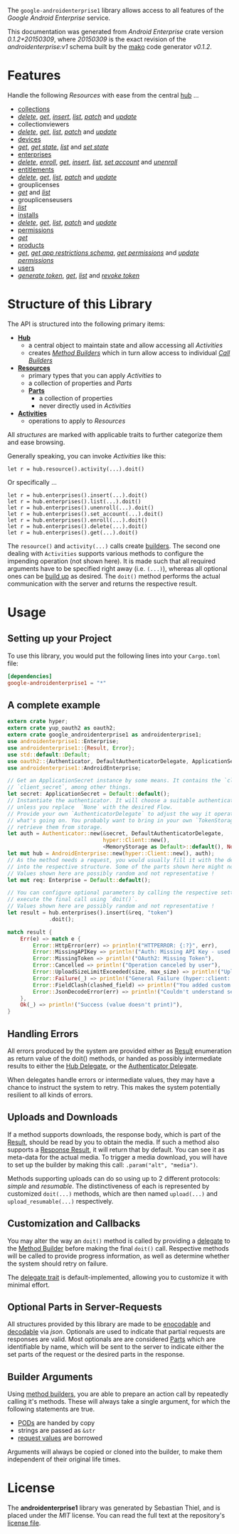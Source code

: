 <!---
DO NOT EDIT !
This file was generated automatically from 'src/mako/api/README.md.mako'
DO NOT EDIT !
-->
The `google-androidenterprise1` library allows access to all features of the *Google Android Enterprise* service.

This documentation was generated from *Android Enterprise* crate version *0.1.2+20150309*, where *20150309* is the exact revision of the *androidenterprise:v1* schema built by the [mako](http://www.makotemplates.org/) code generator *v0.1.2*.
# Features

Handle the following *Resources* with ease from the central [hub](http://byron.github.io/google-apis-rs/google-androidenterprise1/struct.AndroidEnterprise.html) ... 

* [collections](http://byron.github.io/google-apis-rs/google-androidenterprise1/struct.Collection.html)
 * [*delete*](http://byron.github.io/google-apis-rs/google-androidenterprise1/struct.CollectionDeleteCall.html), [*get*](http://byron.github.io/google-apis-rs/google-androidenterprise1/struct.CollectionGetCall.html), [*insert*](http://byron.github.io/google-apis-rs/google-androidenterprise1/struct.CollectionInsertCall.html), [*list*](http://byron.github.io/google-apis-rs/google-androidenterprise1/struct.CollectionListCall.html), [*patch*](http://byron.github.io/google-apis-rs/google-androidenterprise1/struct.CollectionPatchCall.html) and [*update*](http://byron.github.io/google-apis-rs/google-androidenterprise1/struct.CollectionUpdateCall.html)
* collectionviewers
 * [*delete*](http://byron.github.io/google-apis-rs/google-androidenterprise1/struct.CollectionviewerDeleteCall.html), [*get*](http://byron.github.io/google-apis-rs/google-androidenterprise1/struct.CollectionviewerGetCall.html), [*list*](http://byron.github.io/google-apis-rs/google-androidenterprise1/struct.CollectionviewerListCall.html), [*patch*](http://byron.github.io/google-apis-rs/google-androidenterprise1/struct.CollectionviewerPatchCall.html) and [*update*](http://byron.github.io/google-apis-rs/google-androidenterprise1/struct.CollectionviewerUpdateCall.html)
* [devices](http://byron.github.io/google-apis-rs/google-androidenterprise1/struct.Device.html)
 * [*get*](http://byron.github.io/google-apis-rs/google-androidenterprise1/struct.DeviceGetCall.html), [*get state*](http://byron.github.io/google-apis-rs/google-androidenterprise1/struct.DeviceGetStateCall.html), [*list*](http://byron.github.io/google-apis-rs/google-androidenterprise1/struct.DeviceListCall.html) and [*set state*](http://byron.github.io/google-apis-rs/google-androidenterprise1/struct.DeviceSetStateCall.html)
* [enterprises](http://byron.github.io/google-apis-rs/google-androidenterprise1/struct.Enterprise.html)
 * [*delete*](http://byron.github.io/google-apis-rs/google-androidenterprise1/struct.EnterpriseDeleteCall.html), [*enroll*](http://byron.github.io/google-apis-rs/google-androidenterprise1/struct.EnterpriseEnrollCall.html), [*get*](http://byron.github.io/google-apis-rs/google-androidenterprise1/struct.EnterpriseGetCall.html), [*insert*](http://byron.github.io/google-apis-rs/google-androidenterprise1/struct.EnterpriseInsertCall.html), [*list*](http://byron.github.io/google-apis-rs/google-androidenterprise1/struct.EnterpriseListCall.html), [*set account*](http://byron.github.io/google-apis-rs/google-androidenterprise1/struct.EnterpriseSetAccountCall.html) and [*unenroll*](http://byron.github.io/google-apis-rs/google-androidenterprise1/struct.EnterpriseUnenrollCall.html)
* [entitlements](http://byron.github.io/google-apis-rs/google-androidenterprise1/struct.Entitlement.html)
 * [*delete*](http://byron.github.io/google-apis-rs/google-androidenterprise1/struct.EntitlementDeleteCall.html), [*get*](http://byron.github.io/google-apis-rs/google-androidenterprise1/struct.EntitlementGetCall.html), [*list*](http://byron.github.io/google-apis-rs/google-androidenterprise1/struct.EntitlementListCall.html), [*patch*](http://byron.github.io/google-apis-rs/google-androidenterprise1/struct.EntitlementPatchCall.html) and [*update*](http://byron.github.io/google-apis-rs/google-androidenterprise1/struct.EntitlementUpdateCall.html)
* grouplicenses
 * [*get*](http://byron.github.io/google-apis-rs/google-androidenterprise1/struct.GrouplicenseGetCall.html) and [*list*](http://byron.github.io/google-apis-rs/google-androidenterprise1/struct.GrouplicenseListCall.html)
* grouplicenseusers
 * [*list*](http://byron.github.io/google-apis-rs/google-androidenterprise1/struct.GrouplicenseuserListCall.html)
* [installs](http://byron.github.io/google-apis-rs/google-androidenterprise1/struct.Install.html)
 * [*delete*](http://byron.github.io/google-apis-rs/google-androidenterprise1/struct.InstallDeleteCall.html), [*get*](http://byron.github.io/google-apis-rs/google-androidenterprise1/struct.InstallGetCall.html), [*list*](http://byron.github.io/google-apis-rs/google-androidenterprise1/struct.InstallListCall.html), [*patch*](http://byron.github.io/google-apis-rs/google-androidenterprise1/struct.InstallPatchCall.html) and [*update*](http://byron.github.io/google-apis-rs/google-androidenterprise1/struct.InstallUpdateCall.html)
* [permissions](http://byron.github.io/google-apis-rs/google-androidenterprise1/struct.Permission.html)
 * [*get*](http://byron.github.io/google-apis-rs/google-androidenterprise1/struct.PermissionGetCall.html)
* [products](http://byron.github.io/google-apis-rs/google-androidenterprise1/struct.Product.html)
 * [*get*](http://byron.github.io/google-apis-rs/google-androidenterprise1/struct.ProductGetCall.html), [*get app restrictions schema*](http://byron.github.io/google-apis-rs/google-androidenterprise1/struct.ProductGetAppRestrictionsSchemaCall.html), [*get permissions*](http://byron.github.io/google-apis-rs/google-androidenterprise1/struct.ProductGetPermissionCall.html) and [*update permissions*](http://byron.github.io/google-apis-rs/google-androidenterprise1/struct.ProductUpdatePermissionCall.html)
* [users](http://byron.github.io/google-apis-rs/google-androidenterprise1/struct.User.html)
 * [*generate token*](http://byron.github.io/google-apis-rs/google-androidenterprise1/struct.UserGenerateTokenCall.html), [*get*](http://byron.github.io/google-apis-rs/google-androidenterprise1/struct.UserGetCall.html), [*list*](http://byron.github.io/google-apis-rs/google-androidenterprise1/struct.UserListCall.html) and [*revoke token*](http://byron.github.io/google-apis-rs/google-androidenterprise1/struct.UserRevokeTokenCall.html)




# Structure of this Library

The API is structured into the following primary items:

* **[Hub](http://byron.github.io/google-apis-rs/google-androidenterprise1/struct.AndroidEnterprise.html)**
    * a central object to maintain state and allow accessing all *Activities*
    * creates [*Method Builders*](http://byron.github.io/google-apis-rs/google-androidenterprise1/trait.MethodsBuilder.html) which in turn
      allow access to individual [*Call Builders*](http://byron.github.io/google-apis-rs/google-androidenterprise1/trait.CallBuilder.html)
* **[Resources](http://byron.github.io/google-apis-rs/google-androidenterprise1/trait.Resource.html)**
    * primary types that you can apply *Activities* to
    * a collection of properties and *Parts*
    * **[Parts](http://byron.github.io/google-apis-rs/google-androidenterprise1/trait.Part.html)**
        * a collection of properties
        * never directly used in *Activities*
* **[Activities](http://byron.github.io/google-apis-rs/google-androidenterprise1/trait.CallBuilder.html)**
    * operations to apply to *Resources*

All *structures* are marked with applicable traits to further categorize them and ease browsing.

Generally speaking, you can invoke *Activities* like this:

```Rust,ignore
let r = hub.resource().activity(...).doit()
```

Or specifically ...

```ignore
let r = hub.enterprises().insert(...).doit()
let r = hub.enterprises().list(...).doit()
let r = hub.enterprises().unenroll(...).doit()
let r = hub.enterprises().set_account(...).doit()
let r = hub.enterprises().enroll(...).doit()
let r = hub.enterprises().delete(...).doit()
let r = hub.enterprises().get(...).doit()
```

The `resource()` and `activity(...)` calls create [builders][builder-pattern]. The second one dealing with `Activities` 
supports various methods to configure the impending operation (not shown here). It is made such that all required arguments have to be 
specified right away (i.e. `(...)`), whereas all optional ones can be [build up][builder-pattern] as desired.
The `doit()` method performs the actual communication with the server and returns the respective result.

# Usage

## Setting up your Project

To use this library, you would put the following lines into your `Cargo.toml` file:

```toml
[dependencies]
google-androidenterprise1 = "*"
```

## A complete example

```Rust
extern crate hyper;
extern crate yup_oauth2 as oauth2;
extern crate google_androidenterprise1 as androidenterprise1;
use androidenterprise1::Enterprise;
use androidenterprise1::{Result, Error};
use std::default::Default;
use oauth2::{Authenticator, DefaultAuthenticatorDelegate, ApplicationSecret, MemoryStorage};
use androidenterprise1::AndroidEnterprise;

// Get an ApplicationSecret instance by some means. It contains the `client_id` and 
// `client_secret`, among other things.
let secret: ApplicationSecret = Default::default();
// Instantiate the authenticator. It will choose a suitable authentication flow for you, 
// unless you replace  `None` with the desired Flow.
// Provide your own `AuthenticatorDelegate` to adjust the way it operates and get feedback about 
// what's going on. You probably want to bring in your own `TokenStorage` to persist tokens and
// retrieve them from storage.
let auth = Authenticator::new(&secret, DefaultAuthenticatorDelegate,
                              hyper::Client::new(),
                              <MemoryStorage as Default>::default(), None);
let mut hub = AndroidEnterprise::new(hyper::Client::new(), auth);
// As the method needs a request, you would usually fill it with the desired information
// into the respective structure. Some of the parts shown here might not be applicable !
// Values shown here are possibly random and not representative !
let mut req: Enterprise = Default::default();

// You can configure optional parameters by calling the respective setters at will, and
// execute the final call using `doit()`.
// Values shown here are possibly random and not representative !
let result = hub.enterprises().insert(&req, "token")
             .doit();

match result {
    Err(e) => match e {
        Error::HttpError(err) => println!("HTTPERROR: {:?}", err),
        Error::MissingAPIKey => println!("Auth: Missing API Key - used if there are no scopes"),
        Error::MissingToken => println!("OAuth2: Missing Token"),
        Error::Cancelled => println!("Operation canceled by user"),
        Error::UploadSizeLimitExceeded(size, max_size) => println!("Upload size too big: {} of {}", size, max_size),
        Error::Failure(_) => println!("General Failure (hyper::client::Response doesn't print)"),
        Error::FieldClash(clashed_field) => println!("You added custom parameter which is part of builder: {:?}", clashed_field),
        Error::JsonDecodeError(err) => println!("Couldn't understand server reply - maybe API needs update: {:?}", err),
    },
    Ok(_) => println!("Success (value doesn't print)"),
}

```
## Handling Errors

All errors produced by the system are provided either as [Result](http://byron.github.io/google-apis-rs/google-androidenterprise1/enum.Result.html) enumeration as return value of 
the doit() methods, or handed as possibly intermediate results to either the 
[Hub Delegate](http://byron.github.io/google-apis-rs/google-androidenterprise1/trait.Delegate.html), or the [Authenticator Delegate](http://byron.github.io/google-apis-rs/google-androidenterprise1/../yup-oauth2/trait.AuthenticatorDelegate.html).

When delegates handle errors or intermediate values, they may have a chance to instruct the system to retry. This 
makes the system potentially resilient to all kinds of errors.

## Uploads and Downloads
If a method supports downloads, the response body, which is part of the [Result](http://byron.github.io/google-apis-rs/google-androidenterprise1/enum.Result.html), should be
read by you to obtain the media.
If such a method also supports a [Response Result](http://byron.github.io/google-apis-rs/google-androidenterprise1/trait.ResponseResult.html), it will return that by default.
You can see it as meta-data for the actual media. To trigger a media download, you will have to set up the builder by making
this call: `.param("alt", "media")`.

Methods supporting uploads can do so using up to 2 different protocols: 
*simple* and *resumable*. The distinctiveness of each is represented by customized 
`doit(...)` methods, which are then named `upload(...)` and `upload_resumable(...)` respectively.

## Customization and Callbacks

You may alter the way an `doit()` method is called by providing a [delegate](http://byron.github.io/google-apis-rs/google-androidenterprise1/trait.Delegate.html) to the 
[Method Builder](http://byron.github.io/google-apis-rs/google-androidenterprise1/trait.CallBuilder.html) before making the final `doit()` call. 
Respective methods will be called to provide progress information, as well as determine whether the system should 
retry on failure.

The [delegate trait](http://byron.github.io/google-apis-rs/google-androidenterprise1/trait.Delegate.html) is default-implemented, allowing you to customize it with minimal effort.

## Optional Parts in Server-Requests

All structures provided by this library are made to be [enocodable](http://byron.github.io/google-apis-rs/google-androidenterprise1/trait.RequestValue.html) and 
[decodable](http://byron.github.io/google-apis-rs/google-androidenterprise1/trait.ResponseResult.html) via *json*. Optionals are used to indicate that partial requests are responses 
are valid.
Most optionals are are considered [Parts](http://byron.github.io/google-apis-rs/google-androidenterprise1/trait.Part.html) which are identifiable by name, which will be sent to 
the server to indicate either the set parts of the request or the desired parts in the response.

## Builder Arguments

Using [method builders](http://byron.github.io/google-apis-rs/google-androidenterprise1/trait.CallBuilder.html), you are able to prepare an action call by repeatedly calling it's methods.
These will always take a single argument, for which the following statements are true.

* [PODs][wiki-pod] are handed by copy
* strings are passed as `&str`
* [request values](http://byron.github.io/google-apis-rs/google-androidenterprise1/trait.RequestValue.html) are borrowed

Arguments will always be copied or cloned into the builder, to make them independent of their original life times.

[wiki-pod]: http://en.wikipedia.org/wiki/Plain_old_data_structure
[builder-pattern]: http://en.wikipedia.org/wiki/Builder_pattern
[google-go-api]: https://github.com/google/google-api-go-client

# License
The **androidenterprise1** library was generated by Sebastian Thiel, and is placed 
under the *MIT* license.
You can read the full text at the repository's [license file][repo-license].

[repo-license]: https://github.com/Byron/google-apis-rs/LICENSE.md
